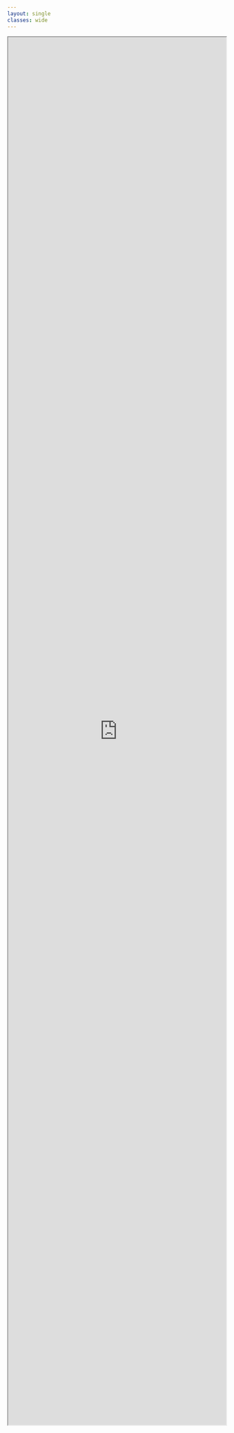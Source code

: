 ```yaml
---
layout: single
classes: wide
---
```


<iframe src="https://docs.google.com/document/d/e/2PACX-1vTS89LL3PrASH1wNuSBlQctyEGjJSnJnSt1GapsS7l_1HNMVsv95YiUu6ZFZOt9_HrV84PBcgMCiTkS/pub?embedded=true" style="width: 100%; height: 80vh"></iframe>
